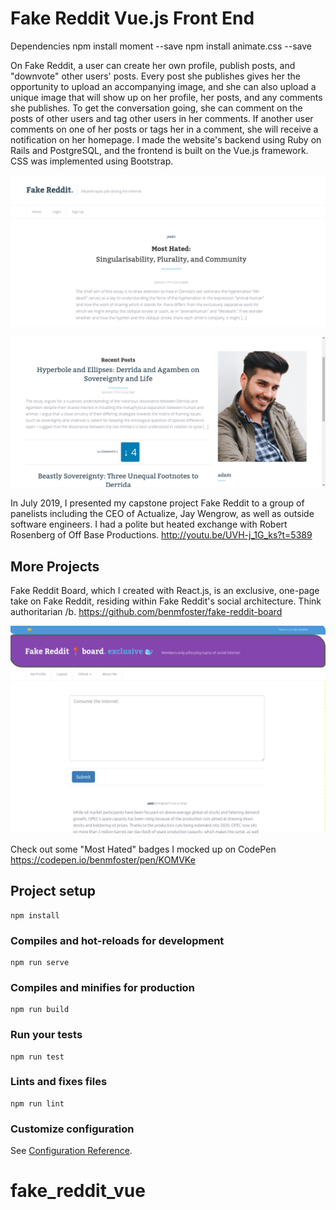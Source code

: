 # Fake Reddit Vue.js Front End

Dependencies
  npm install moment --save
  npm install animate.css --save

On Fake Reddit, a user can create her own profile, publish posts, and "downvote" other users' posts. Every post she publishes gives her the opportunity to upload an accompanying image, and she can also upload a unique image that will show up on her profile, her posts, and any comments she publishes. To get the conversation going, she can comment on the posts of other users and tag other users in her comments. If another user comments on one of her posts or tags her in a comment, she will receive a notification on her homepage. I made the website's backend using Ruby on Rails and PostgreSQL, and the frontend is built on the Vue.js framework. CSS was implemented using Bootstrap.

![fake reddit screenshot](https://github.com/benmfoster/fake_reddit/blob/master/app/assets/images/Screenshot%20from%202019-07-23%2014-19-43.png?raw=true "screenshot")

![fake reddit screenshot](https://github.com/benmfoster/fake_reddit/blob/master/app/assets/images/Screenshot%20from%202019-07-23%2015-22-14.png?raw=true "screenshot")

In July 2019, I presented my capstone project Fake Reddit to a group of panelists including the CEO of Actualize, Jay Wengrow, as well as outside software engineers. I had a polite but heated exchange with Robert Rosenberg of Off Base Productions.
http://youtu.be/UVH-j_1G_ks?t=5389


## More Projects

Fake Reddit Board, which I created with React.js, is an exclusive, one-page take on Fake Reddit, residing within Fake Reddit's social architecture. Think authoritarian /b. https://github.com/benmfoster/fake-reddit-board

![fake reddit board screenshot](https://github.com/benmfoster/fake_reddit/blob/master/app/assets/images/screenshot-lit-escarpment-59964.herokuapp.com-2019.08.05-15_09_14.png?raw=true "screenshot")


Check out some "Most Hated" badges I mocked up on CodePen https://codepen.io/benmfoster/pen/KOMVKe

## Project setup
```
npm install
```

### Compiles and hot-reloads for development
```
npm run serve
```

### Compiles and minifies for production
```
npm run build
```

### Run your tests
```
npm run test
```

### Lints and fixes files
```
npm run lint
```

### Customize configuration
See [Configuration Reference](https://cli.vuejs.org/config/).
# fake_reddit_vue
